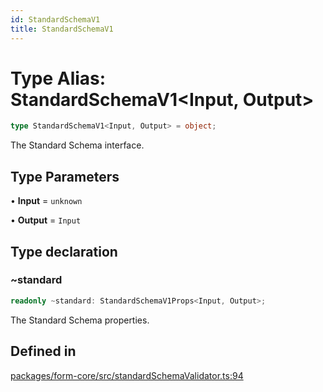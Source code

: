 ```yaml
---
id: StandardSchemaV1
title: StandardSchemaV1
---
```


# Type Alias: StandardSchemaV1\<Input, Output\>

```ts
type StandardSchemaV1<Input, Output> = object;
```

The Standard Schema interface.

## Type Parameters

• **Input** = `unknown`

• **Output** = `Input`

## Type declaration

### ~standard

```ts
readonly ~standard: StandardSchemaV1Props<Input, Output>;
```

The Standard Schema properties.

## Defined in

[packages/form-core/src/standardSchemaValidator.ts:94](https://github.com/TanStack/form/blob/main/packages/form-core/src/standardSchemaValidator.ts#L94)
